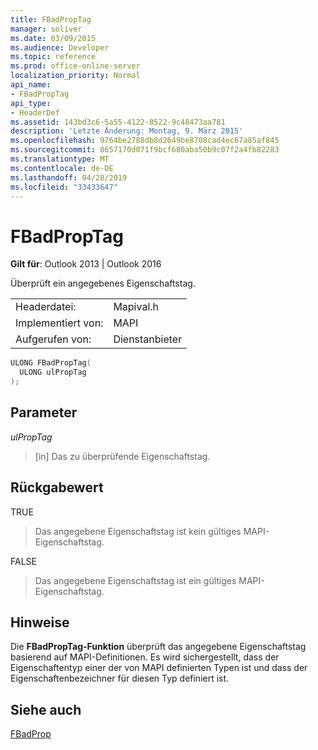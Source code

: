 ```yaml
---
title: FBadPropTag
manager: soliver
ms.date: 03/09/2015
ms.audience: Developer
ms.topic: reference
ms.prod: office-online-server
localization_priority: Normal
api_name:
- FBadPropTag
api_type:
- HeaderDef
ms.assetid: 143bd3c6-5a55-4122-8522-9c48473aa781
description: 'Letzte Änderung: Montag, 9. März 2015'
ms.openlocfilehash: 9764be2788db8d2649be8708cad4ec67a85af845
ms.sourcegitcommit: 8657170d071f9bcf680aba50b9c07f2a4fb82283
ms.translationtype: MT
ms.contentlocale: de-DE
ms.lasthandoff: 04/28/2019
ms.locfileid: "33433647"
---
```

# <a name="fbadproptag"></a>FBadPropTag

  
  
**Gilt für**: Outlook 2013 | Outlook 2016 
  
Überprüft ein angegebenes Eigenschaftstag. 
  
|||
|:-----|:-----|
|Headerdatei:  <br/> |Mapival.h  <br/> |
|Implementiert von:  <br/> |MAPI  <br/> |
|Aufgerufen von:  <br/> |Dienstanbieter  <br/> |
   
```cpp
ULONG FBadPropTag(
  ULONG ulPropTag
);
```

## <a name="parameters"></a>Parameter

 _ulPropTag_
  
> [in] Das zu überprüfende Eigenschaftstag.
    
## <a name="return-value"></a>Rückgabewert

TRUE 
  
> Das angegebene Eigenschaftstag ist kein gültiges MAPI-Eigenschaftstag. 
    
FALSE 
  
> Das angegebene Eigenschaftstag ist ein gültiges MAPI-Eigenschaftstag.
    
## <a name="remarks"></a>Hinweise

Die **FBadPropTag-Funktion** überprüft das angegebene Eigenschaftstag basierend auf MAPI-Definitionen. Es wird sichergestellt, dass der Eigenschaftentyp einer der von MAPI definierten Typen ist und dass der Eigenschaftenbezeichner für diesen Typ definiert ist. 
  
## <a name="see-also"></a>Siehe auch



[FBadProp](fbadprop.md)

